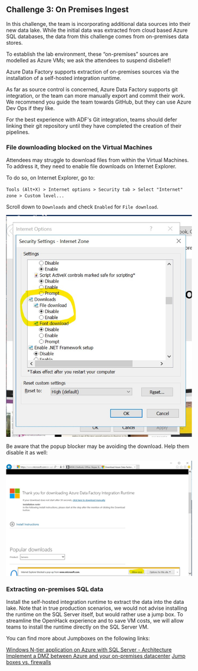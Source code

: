 ## Challenge 3: On Premises Ingest

In this challenge, the team is incorporating additional data sources into their
new data lake. While the initial data was extracted from cloud based Azure SQL
databases, the data from this challenge comes from on-premises data stores.

To establish the lab environment, these “on-premises” sources are modelled
as Azure VMs; we ask the attendees to suspend disbelief!

Azure Data Factory supports extraction of on-premises sources
via the installation of a self-hosted integration runtime.

As far as source control is concerned,
Azure Data Factory supports git integration, or the team can more manually export and commit their work.
We recommend you guide the team towards GitHub, but they can use Azure Dev Ops if they like.

For the best experience with ADF's Git integration, teams should defer linking their git repository
until they have completed the creation of their pipelines.

### File downloading blocked on the Virtual Machines

Attendees may struggle to download files from within the Virtual Machines.
To address it, they need to enable file downloads on Internet Explorer.

To do so, on Internet Explorer, go to:

`Tools (Alt+X) > Internet options > Security tab > Select "Internet" zone > Custom level...`

Scroll down to `Downloads` and check `Enabled` for `File download`.

![File Download option](./images/ie-enable-filedownload.jpg)

Be aware that the popup blocker may be avoiding the download.
Help them disable it as well:

![Allow popups](./images/ie-allow-popups.jpg)

### Extracting on-premises SQL data

Install the self-hosted integration runtime to extract the data into the
data lake. Note that in true production scenarios, we would not advise
installing the runtime on the SQL Server itself, but would rather use a jump
box. To streamline the OpenHack experience and to save VM costs, we will
allow teams to install the runtime directly on the SQL Server VM.

You can find more about Jumpboxes on the following links:

[Windows N-tier application on Azure with SQL Server - Architecture](https://docs.microsoft.com/en-us/azure/architecture/reference-architectures/n-tier/n-tier-sql-server#architecture)
[Implement a DMZ between Azure and your on-premises datacenter](https://docs.microsoft.com/en-us/azure/architecture/reference-architectures/dmz/secure-vnet-hybrid)
[Jump boxes vs. firewalls](https://www.techrepublic.com/blog/data-center/jump-boxes-vs-firewalls/)